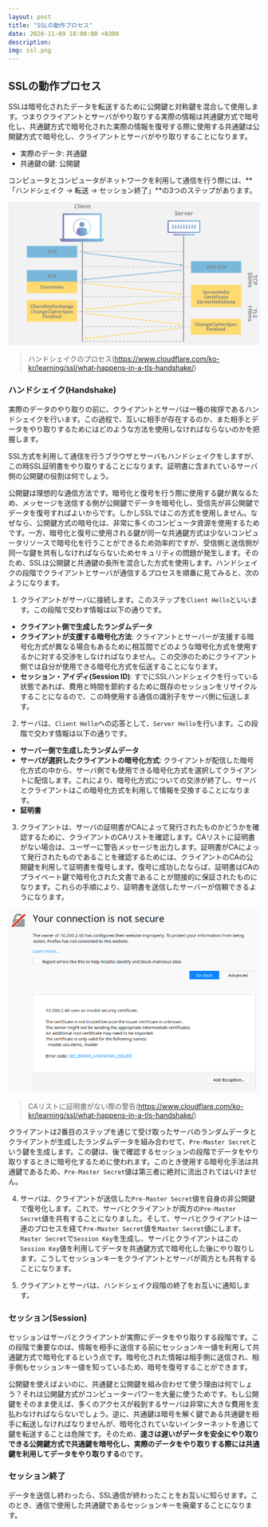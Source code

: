 ```yaml
---
layout: post
title: "SSLの動作プロセス"
date: 2020-11-09 18:00:00 +0300
description: 
img: ssl.png
---
```


## SSLの動作プロセス

SSLは暗号化されたデータを転送するために公開鍵と対称鍵を混合して使用します。つまりクライアントとサーバがやり取りする実際の情報は共通鍵方式で暗号化し、共通鍵方式で暗号化された実際の情報を復号する際に使用する共通鍵は公開鍵方式で暗号化し、クライアントとサーバがやり取りすることになります。

- 実際のデータ: 共通鍵
- 共通鍵の鍵: 公開鍵

コンピュータとコンピュータがネットワークを利用して通信を行う際には、**「ハンドシェイク → 転送 → セッション終了」**の3つのステップがあります。

![handshake Process](../assets/img/ssl_handshake.png)
> ハンドシェイクのプロセス(https://www.cloudflare.com/ko-kr/learning/ssl/what-happens-in-a-tls-handshake/)

### ハンドシェイク(Handshake)

実際のデータのやり取りの前に、クライアントとサーバは一種の挨拶であるハンドシェイクを行います。この過程で、互いに相手が存在するのか、また相手とデータをやり取りするためにはどのような方法を使用しなければならないのかを把握します。

SSL方式を利用して通信を行うブラウザとサーバもハンドシェイクをしますが、この時SSL証明書をやり取りすることになります。証明書に含まれているサーバ側の公開鍵の役割は何でしょう。

公開鍵は理想的な通信方法です。暗号化と復号を行う際に使用する鍵が異なるため、メッセージを送信する側が公開鍵でデータを暗号化し、受信先が非公開鍵でデータを復号すればよいからです。しかしSSLではこの方式を使用しません。なぜなら、公開鍵方式の暗号化は、非常に多くのコンピュータ資源を使用するためです。一方、暗号化と復号に使用される鍵が同一な共通鍵方式は少ないコンピュータリソースで暗号化を行うことができるため効率的ですが、受信側と送信側が同一な鍵を共有しなければならないためセキュリティの問題が発生します。そのため、SSLは公開鍵と共通鍵の長所を混合した方式を使用します。ハンドシェイクの段階でクライアントとサーバが通信するプロセスを順番に見てみると、次のようになります。

1. クライアントがサーバに接続します。このステップを`Client Hello`といいます。この段階で交わす情報は以下の通りです。
- **クライアント側で生成したランダムデータ**
- **クライアントが支援する暗号化方法**: クライアントとサーバーが支援する暗号化方式が異なる場合もあるために相互間でどのような暗号化方式を使用するかに対する交渉をしなければなりません。この交渉のためにクライアント側では自分が使用できる暗号化方式を伝送することになります。
- **セッション・アイディ(Session ID)**: すでにSSLハンドシェイクを行っている状態であれば、費用と時間を節約するために既存のセッションをリサイクルすることになるので、この時使用する通信の識別子をサーバ側に伝送します。

2. サーバは、`Client Hello`への応答として、`Server Hello`を行います。この段階で交わす情報は以下の通りです。
- **サーバー側で生成したランダムデータ**
- **サーバが選択したクライアントの暗号化方式**: クライアントが配信した暗号化方式の中から、サーバ側でも使用できる暗号化方式を選択してクライアントに配信します。これにより、暗号化方式についての交渉が終了し、サーバとクライアントはこの暗号化方式を利用して情報を交換することになります。
- **証明書**

3. クライアントは、サーバの証明書がCAによって発行されたものかどうかを確認するために、クライアントのCAリストを確認します。CAリストに証明書がない場合は、ユーザーに警告メッセージを出力します。証明書がCAによって発行されたものであることを確認するためには、クライアントのCAの公開鍵を利用して証明書を復号します。復号に成功したならば、証明書はCAのプライベート鍵で暗号化された文書であることが間接的に保証されたものになります。これらの手順により、証明書を送信したサーバーが信頼できるようになります。

![connection_not_secure](../assets/img/connection_not_secure.png)
> CAリストに証明書がない際の警告(https://www.cloudflare.com/ko-kr/learning/ssl/what-happens-in-a-tls-handshake/)

クライアントは2番目のステップを通じて受け取ったサーバのランダムデータとクライアントが生成したランダムデータを組み合わせて、`Pre-Master Secret`という鍵を生成します。この鍵は、後で確認するセッションの段階でデータをやり取りするときに暗号化するために使われます。このとき使用する暗号化手法は共通鍵であるため、`Pre-Master Secret`値は第三者に絶対に流出されてはいけません。

4. サーバは、クライアントが送信した`Pre-Master Secret`値を自身の非公開鍵で復号化します。これで、サーバとクライアントが両方の`Pre-Master Secret`値を共有することになりました。そして、サーバとクライアントは一連のプロセスを経て`Pre-Master Secret`値を`Master Secret`値にします。`Master Secret`で`Session Key`を生成し、サーバとクライアントはこの`Session Key`値を利用してデータを共通鍵方式で暗号化した後にやり取りします。こうしてセッションキーをクライアントとサーバが両方とも共有することになります。

5. クライアントとサーバは、ハンドシェイク段階の終了をお互いに通知します。

### セッション(Session)

セッションはサーバとクライアントが実際にデータをやり取りする段階です。この段階で重要なのは、情報を相手に送信する前にセッションキー値を利用して共通鍵方式で暗号化するという点です。暗号化された情報は相手側に送信され、相手側もセッションキー値を知っているため、暗号を復号することができます。

公開鍵を使えばよいのに、共通鍵と公開鍵を組み合わせて使う理由は何でしょう？それは公開鍵方式がコンピューターパワーを大量に使うためです。もし公開鍵をそのまま使えば、多くのアクセスが殺到するサーバは非常に大きな費用を支払わなければならないでしょう。逆に、共通鍵は暗号を解く鍵である共通鍵を相手に転送しなければなりませんが、暗号化されていないインターネットを通じて鍵を転送することは危険です。そのため、**速さは遅いがデータを安全にやり取りできる公開鍵方式で共通鍵を暗号化し、実際のデータをやり取りする際には共通鍵を利用してデータをやり取りする**のです。

### セッション終了

データを送信し終わったら、SSL通信が終わったことをお互いに知らせます。このとき、通信で使用した共通鍵であるセッションキーを廃棄することになります。

